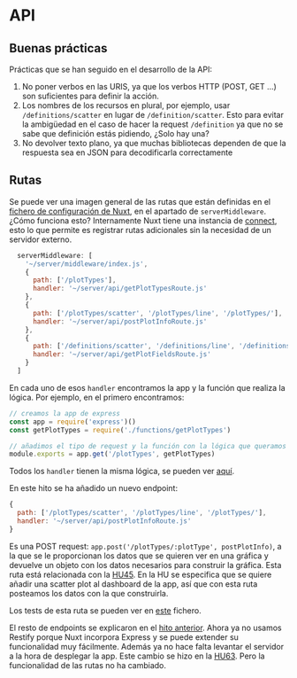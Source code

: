 # API

## Buenas prácticas

Prácticas que se han seguido en el desarrollo de la API:
1. No poner verbos en las URIS, ya que los verbos HTTP (POST, GET ...) son suficientes para definir la acción.
2. Los nombres de los recursos en plural, por ejemplo, usar `/definitions/scatter` en lugar de `/definition/scatter`. Esto
para evitar la ambigüedad en el caso de hacer la request `/definition` ya que no se sabe que definición estás pidiendo, 
   ¿Solo hay una?
3.  No devolver texto plano, ya que muchas bibliotecas dependen de que la respuesta sea en JSON para decodificarla
correctamente
    
## Rutas

Se puede ver una imagen general de las rutas que están definidas en el [fichero de configuración de Nuxt](nuxt.config.js),
en el apartado de `serverMiddleware`. ¿Cómo funciona esto? Internamente Nuxt tiene una instancia de [connect](https://github.com/senchalabs/connect),
esto lo que permite es registrar rutas adicionales sin la necesidad de un servidor externo.

```js
  serverMiddleware: [
    '~/server/middleware/index.js',
    {
      path: ['/plotTypes'],
      handler: '~/server/api/getPlotTypesRoute.js'
    },
    {
      path: ['/plotTypes/scatter', '/plotTypes/line', '/plotTypes/'],
      handler: '~/server/api/postPlotInfoRoute.js'
    },
    {
      path: ['/definitions/scatter', '/definitions/line', '/definitions/'],
      handler: '~/server/api/getPlotFieldsRoute.js'
    }
  ]
```
En cada uno de esos `handler` encontramos la app y la función que realiza la lógica. Por ejemplo, en el primero encontramos:

```js
// creamos la app de express
const app = require('express')()
const getPlotTypes = require('./functions/getPlotTypes')

// añadimos el tipo de request y la función con la lógica que queramos que se ejecuten.
module.exports = app.get('/plotTypes', getPlotTypes)
```

Todos los `handler` tienen la misma lógica, se pueden ver [aquí](https://github.com/cecimerelo/VizYourData/tree/main/server/api/functions).

En este hito se ha añadido un nuevo endpoint: 

```js
{
  path: ['/plotTypes/scatter', '/plotTypes/line', '/plotTypes/'],
  handler: '~/server/api/postPlotInfoRoute.js'
}
```

Es una POST request: `app.post('/plotTypes/:plotType', postPlotInfo)`, a la que se le proporcionan los datos que 
se quieren ver en una gráfica y devuelve un objeto con los datos necesarios para construir la gráfica. Esta ruta
está relacionada con la [HU45](https://github.com/cecimerelo/VizYourData/issues/45). En la HU se especifica que
se quiere añadir una scatter plot al dashboard de la app, así que con esta ruta posteamos los datos con la que construirla.

Los tests de esta ruta se pueden ver en [este](tests/integration/processPlotInfo.test.js) fichero.

El resto de endpoints se explicaron en el [hito anterior](disenyo_api.md). Ahora ya no usamos Restify porque Nuxt 
incorpora Express y se puede extender su funcionalidad muy fácilmente. Además ya no hace falta levantar el servidor 
a la hora de desplegar la app. Este cambio se hizo en la [HU63](https://github.com/cecimerelo/VizYourData/issues/63). Pero
la funcionalidad de las rutas no ha cambiado.
